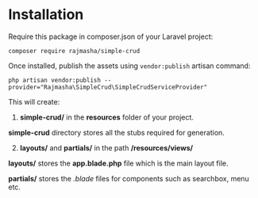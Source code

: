 
# Installation

Require this package in composer.json of your Laravel project:

```
composer require rajmasha/simple-crud
```

Once installed, publish the assets using `vendor:publish` artisan command:

```
php artisan vendor:publish --provider="Rajmasha\SimpleCrud\SimpleCrudServiceProvider"
```

This will create:
1. **simple-crud/** in the **resources** folder of your project.

**simple-crud** directory stores all the stubs required for generation.

2. **layouts/** and **partials/** in the path **/resources/views/**

**layouts/** stores the **app.blade.php** file which is the main layout file.

**partials/** stores the *.blade* files for components such as searchbox, menu etc.

